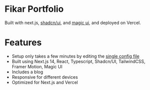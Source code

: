 # Fikar Portfolio

Built with next.js, [shadcn/ui](https://ui.shadcn.com/), and [magic ui](https://magicui.design/), and deployed on Vercel.

# Features

- Setup only takes a few minutes by editing the [single config file](./src/data/resume.tsx)
- Built using Next.js 14, React, Typescript, Shadcn/UI, TailwindCSS, Framer Motion, Magic UI
- Includes a blog
- Responsive for different devices
- Optimized for Next.js and Vercel
